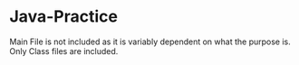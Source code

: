 # Java-Practice
Main File is not included as it is variably dependent on what the purpose is. 
Only Class files are included.
